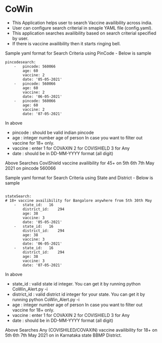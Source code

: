 # CoWin

- This Application helps user to search Vaccine availibility across india. 
- User can configure search criterial in smaple YAML file (config.yaml). 
- This application searches availibility based on search criterial specified by user.
- If there is vaccine availibility then it starts ringing bell.

Sample yaml format for Search Criteria using PinCode  - Below is sample 

```
pincodesearch:
    -   pincode: 560066
        age: 60
        vaccine: 2
        date: '05-05-2021'
    -   pincode: 560066
        age: 60
        vaccine: 2
        date: '06-05-2021'
    -   pincode: 560066
        age: 60
        vaccine: 2
        date: '07-05-2021'
 ```
 
 In above 
 - pincode : should be valid indian pincode
 - age : integer number age of person In case you want to filter out vaccine for 18+ only.
 - vaccine : enter 1 for COVAXIN 2 for COVISHIELD 3 for Any
 - date : should be in DD-MM-YYYY format (all digit)
  

Above Searches CoviShield vaccine availibility for 45+ on 5th 6th 7th May 2021 on pincode 560066

Sample yaml format for Search Criteria using State and District -  Below is sample

```

stateSearch:
# 18+ vaccine availibility for Bangalore anywhere from 5th 30th May
    -   state_id:   16
        district_id:    294
        age: 38
        vaccine: 3
        date: '05-05-2021'
    -   state_id:   16
        district_id:    294
        age: 38
        vaccine: 3
        date: '06-05-2021'
    -   state_id:   16
        district_id:    294
        age: 38
        vaccine: 3
        date: '07-05-2021'
```

 In above 
 - state_id : valid state id integer. You can get it by running python CoWin_Alert.py -i
 - district_id : valid district id integer for your state. You can get it by running python CoWin_Alert.py -i
 - age : integer number age of person In case you want to filter out vaccine for 18+ only.
 - vaccine : enter 1 for COVAXIN 2 for COVISHIELD 3 for Any
 - date : should be in DD-MM-YYYY format (all digit)

Above Searches Any (COVISHILED/COVAXIN) vaccine availibility for 18+ on 5th 6th 7th May 2021 on in Karnataka state BBMP District.
